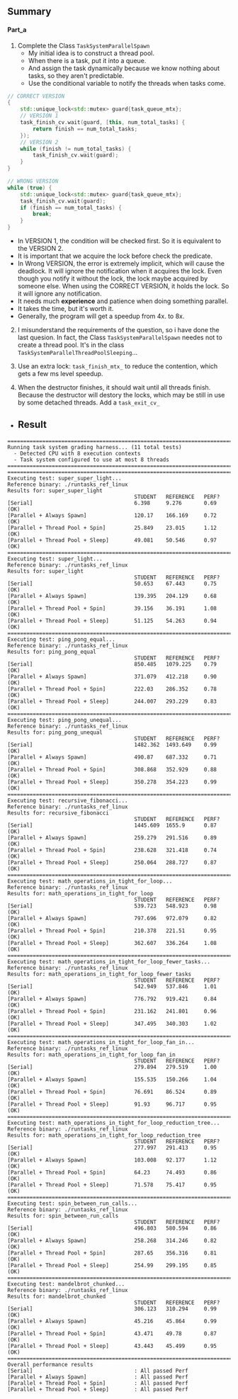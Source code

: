 Summary
---

#### Part_a

1. Complete the Class `TaskSystemParallelSpawn`
   - My initial idea is to construct a thread pool. 
   - When there is a task, put it into a queue.
   - And assign the task dynamically because we know nothing about tasks, so they aren't predictable.
   - Use the conditional variable to notify the threads when tasks come.
```cpp
// CORRECT VERSION
{
    std::unique_lock<std::mutex> guard{task_queue_mtx};
    // VERSION 1
    task_finish_cv.wait(guard, [this, num_total_tasks] {
        return finish == num_total_tasks;
    });
    // VERSION 2
    while (finish != num_total_tasks) {
        task_finish_cv.wait(guard);
    }
}

// WRONG VERSION
while (true) {
    std::unique_lock<std::mutex> guard{task_queue_mtx};
    task_finish_cv.wait(guard);
    if (finish == num_total_tasks) {
        break;
    }
}
```
- In VERSION 1, the condition will be checked first. So it  is equivalent to the VERSION 2.
- It is important that we acquire the lock before check the predicate.
- In Wrong VERSION, the error is extremely implicit, which will cause the deadlock. It will ignore the notification when it acquires the lock.
Even though you notify it without the lock, the lock maybe acquired by someone else. When using the CORRECT VERSION, it holds the lock. So it will ignore any notification.
- It needs much **experience** and patience when doing something parallel.
- It takes the time, but it's worth it.
- Generally, the program will get a speedup from 4x. to 8x.

2. I misunderstand the requirements of the question, so i have done the last quesion. In fact, the Class `TaskSystemParallelSpawn` needes not to create a thread pool. It's in the class `TaskSystemParallelThreadPoolSleeping`...

3. Use an extra lock: `task_finish_mtx_` to reduce the contention, which gets a few ms level speedup.

4. When the destructor finishes, it should wait until all threads finish. Because the destructor will destory the locks, which may be still in use by some detached threads. Add a `task_exit_cv_`

- Result
  - 
```shell
================================================================================
Running task system grading harness... (11 total tests)
  - Detected CPU with 8 execution contexts
  - Task system configured to use at most 8 threads
================================================================================
================================================================================
Executing test: super_super_light...
Reference binary: ./runtasks_ref_linux
Results for: super_super_light
                                        STUDENT   REFERENCE   PERF?
[Serial]                                6.398     9.276       0.69  (OK)
[Parallel + Always Spawn]               120.17    166.169     0.72  (OK)
[Parallel + Thread Pool + Spin]         25.849    23.015      1.12  (OK)
[Parallel + Thread Pool + Sleep]        49.081    50.546      0.97  (OK)
================================================================================
Executing test: super_light...
Reference binary: ./runtasks_ref_linux
Results for: super_light
                                        STUDENT   REFERENCE   PERF?
[Serial]                                50.653    67.443      0.75  (OK)
[Parallel + Always Spawn]               139.395   204.129     0.68  (OK)
[Parallel + Thread Pool + Spin]         39.156    36.191      1.08  (OK)
[Parallel + Thread Pool + Sleep]        51.125    54.263      0.94  (OK)
================================================================================
Executing test: ping_pong_equal...
Reference binary: ./runtasks_ref_linux
Results for: ping_pong_equal
                                        STUDENT   REFERENCE   PERF?
[Serial]                                850.485   1079.225    0.79  (OK)
[Parallel + Always Spawn]               371.079   412.218     0.90  (OK)
[Parallel + Thread Pool + Spin]         222.03    286.352     0.78  (OK)
[Parallel + Thread Pool + Sleep]        244.007   293.229     0.83  (OK)
================================================================================
Executing test: ping_pong_unequal...
Reference binary: ./runtasks_ref_linux
Results for: ping_pong_unequal
                                        STUDENT   REFERENCE   PERF?
[Serial]                                1482.362  1493.649    0.99  (OK)
[Parallel + Always Spawn]               490.87    687.332     0.71  (OK)
[Parallel + Thread Pool + Spin]         308.868   352.929     0.88  (OK)
[Parallel + Thread Pool + Sleep]        350.278   354.223     0.99  (OK)
================================================================================
Executing test: recursive_fibonacci...
Reference binary: ./runtasks_ref_linux
Results for: recursive_fibonacci
                                        STUDENT   REFERENCE   PERF?
[Serial]                                1445.609  1655.9      0.87  (OK)
[Parallel + Always Spawn]               259.279   291.516     0.89  (OK)
[Parallel + Thread Pool + Spin]         238.628   321.418     0.74  (OK)
[Parallel + Thread Pool + Sleep]        250.064   288.727     0.87  (OK)
================================================================================
Executing test: math_operations_in_tight_for_loop...
Reference binary: ./runtasks_ref_linux
Results for: math_operations_in_tight_for_loop
                                        STUDENT   REFERENCE   PERF?
[Serial]                                539.723   548.923     0.98  (OK)
[Parallel + Always Spawn]               797.696   972.079     0.82  (OK)
[Parallel + Thread Pool + Spin]         210.378   221.51      0.95  (OK)
[Parallel + Thread Pool + Sleep]        362.607   336.264     1.08  (OK)
================================================================================
Executing test: math_operations_in_tight_for_loop_fewer_tasks...
Reference binary: ./runtasks_ref_linux
Results for: math_operations_in_tight_for_loop_fewer_tasks
                                        STUDENT   REFERENCE   PERF?
[Serial]                                542.949   537.846     1.01  (OK)
[Parallel + Always Spawn]               776.792   919.421     0.84  (OK)
[Parallel + Thread Pool + Spin]         231.162   241.801     0.96  (OK)
[Parallel + Thread Pool + Sleep]        347.495   340.303     1.02  (OK)
================================================================================
Executing test: math_operations_in_tight_for_loop_fan_in...
Reference binary: ./runtasks_ref_linux
Results for: math_operations_in_tight_for_loop_fan_in
                                        STUDENT   REFERENCE   PERF?
[Serial]                                279.894   279.519     1.00  (OK)
[Parallel + Always Spawn]               155.535   150.266     1.04  (OK)
[Parallel + Thread Pool + Spin]         76.691    86.524      0.89  (OK)
[Parallel + Thread Pool + Sleep]        91.93     96.717      0.95  (OK)
================================================================================
Executing test: math_operations_in_tight_for_loop_reduction_tree...
Reference binary: ./runtasks_ref_linux
Results for: math_operations_in_tight_for_loop_reduction_tree
                                        STUDENT   REFERENCE   PERF?
[Serial]                                277.997   291.413     0.95  (OK)
[Parallel + Always Spawn]               103.008   92.177      1.12  (OK)
[Parallel + Thread Pool + Spin]         64.23     74.493      0.86  (OK)
[Parallel + Thread Pool + Sleep]        71.578    75.417      0.95  (OK)
================================================================================
Executing test: spin_between_run_calls...
Reference binary: ./runtasks_ref_linux
Results for: spin_between_run_calls
                                        STUDENT   REFERENCE   PERF?
[Serial]                                496.803   580.594     0.86  (OK)
[Parallel + Always Spawn]               258.268   314.246     0.82  (OK)
[Parallel + Thread Pool + Spin]         287.65    356.316     0.81  (OK)
[Parallel + Thread Pool + Sleep]        254.99    299.195     0.85  (OK)
================================================================================
Executing test: mandelbrot_chunked...
Reference binary: ./runtasks_ref_linux
Results for: mandelbrot_chunked
                                        STUDENT   REFERENCE   PERF?
[Serial]                                306.123   310.294     0.99  (OK)
[Parallel + Always Spawn]               45.216    45.864      0.99  (OK)
[Parallel + Thread Pool + Spin]         43.471    49.78       0.87  (OK)
[Parallel + Thread Pool + Sleep]        43.443    45.499      0.95  (OK)
================================================================================
Overall performance results
[Serial]                                : All passed Perf
[Parallel + Always Spawn]               : All passed Perf
[Parallel + Thread Pool + Spin]         : All passed Perf
[Parallel + Thread Pool + Sleep]        : All passed Perf
```